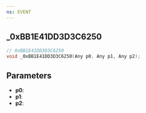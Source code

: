 ```yaml
---
ns: EVENT
---
```

## _0xBB1E41DD3D3C6250

```c
// 0xBB1E41DD3D3C6250
void _0xBB1E41DD3D3C6250(Any p0, Any p1, Any p2);
```

## Parameters
* **p0**:
* **p1**:
* **p2**:
